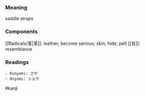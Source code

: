 ### Meaning

saddle straps

### Components

[[Radicals/革|革]]: leather; become serious; skin; hide; pelt [[肖]]: resemblance

### Readings

```
- Kunyomi: さや
- Onyomi: ショウ
```

#kanji